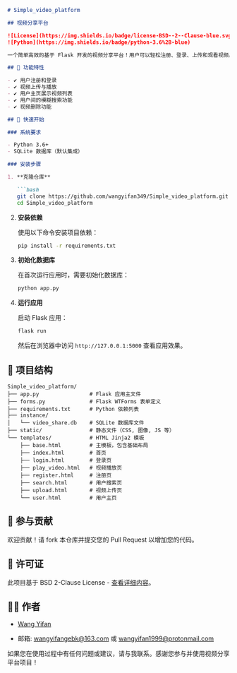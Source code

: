 ```markdown
# Simple_video_platform

## 视频分享平台

![License](https://img.shields.io/badge/license-BSD--2--Clause-blue.svg)
![Python](https://img.shields.io/badge/python-3.6%2B-blue)

一个简单高效的基于 Flask 开发的视频分享平台！用户可以轻松注册、登录、上传和观看视频。

## 🎯 功能特性

- ✔️ 用户注册和登录
- ✔️ 视频上传与播放
- ✔️ 用户主页展示视频列表
- ✔️ 用户间的模糊搜索功能
- ✔️ 视频删除功能

## 🚀 快速开始

### 系统要求

- Python 3.6+
- SQLite 数据库（默认集成）

### 安装步骤

1. **克隆仓库**

   ```bash
   git clone https://github.com/wangyifan349/Simple_video_platform.git
   cd Simple_video_platform
   ```

2. **安装依赖**

   使用以下命令安装项目依赖：

   ```bash
   pip install -r requirements.txt
   ```

3. **初始化数据库**

   在首次运行应用时，需要初始化数据库：

   ```bash
   python app.py
   ```

4. **运行应用**

   启动 Flask 应用：

   ```bash
   flask run
   ```

   然后在浏览器中访问 `http://127.0.0.1:5000` 查看应用效果。

## 📂 项目结构

```plaintext
Simple_video_platform/
├── app.py                # Flask 应用主文件
├── forms.py              # Flask WTForms 表单定义
├── requirements.txt      # Python 依赖列表
├── instance/
│   └── video_share.db    # SQLite 数据库文件
├── static/               # 静态文件（CSS, 图像, JS 等）
└── templates/            # HTML Jinja2 模板
    ├── base.html         # 主模板，包含基础布局
    ├── index.html        # 首页
    ├── login.html        # 登录页
    ├── play_video.html   # 视频播放页
    ├── register.html     # 注册页
    ├── search.html       # 用户搜索页
    ├── upload.html       # 视频上传页
    └── user.html         # 用户主页
```

## 🤝 参与贡献

欢迎贡献！请 fork 本仓库并提交您的 Pull Request 以增加您的代码。

## 📜 许可证

此项目基于 BSD 2-Clause License - [查看详细内容](LICENSE)。

## 🙋‍♂️ 作者

- [Wang Yifan](https://github.com/wangyifan349)

- 邮箱: wangyifangebk@163.com 或 wangyifan1999@protonmail.com

如果您在使用过程中有任何问题或建议，请与我联系。感谢您参与并使用视频分享平台项目！
```
